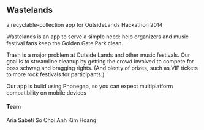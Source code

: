 ## Wastelands
a recyclable-collection app for OutsideLands Hackathon 2014

Wastelands is an app to serve a simple need:
help organizers and music festival fans keep the Golden Gate Park clean.

Trash is a major problem at Outside Lands and other music festivals. Our goal is to streamline   cleanup by getting the crowd involved to compete for boss schwag and bragging rights.
(And plenty of prizes, such as VIP tickets to more rock festivals for participants.)

Our app is build using Phonegap, so you can expect multiplatform compatibility on mobile devices


#### Team
Aria Sabeti
So Choi
Anh Kim Hoang





